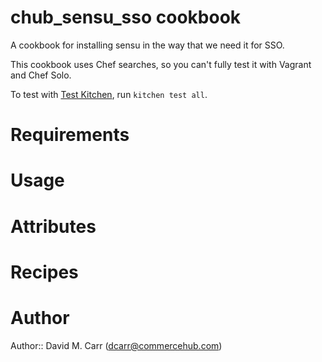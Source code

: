 # chub_sensu_sso cookbook

A cookbook for installing sensu in the way that we need it for SSO.

This cookbook uses Chef searches, so you can't fully test it with Vagrant and Chef Solo.

To test with [Test Kitchen](http://kitchen.ci/), run `kitchen test all`.

# Requirements

# Usage

# Attributes

# Recipes

# Author

Author:: David M. Carr (dcarr@commercehub.com)
